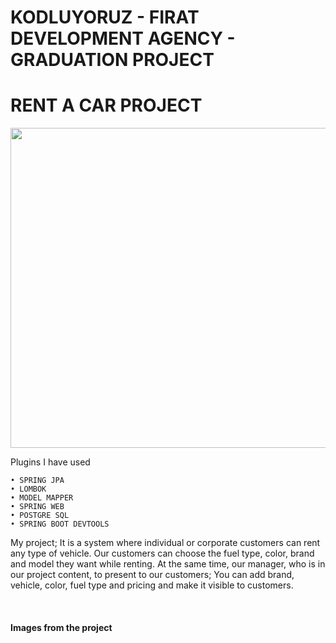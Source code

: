 # KODLUYORUZ - FIRAT DEVELOPMENT AGENCY - GRADUATION PROJECT
 
# RENT A CAR PROJECT

<img src="file:///C|/Users/omerg/Downloads/graduation-hat.png" width="512" height="512" />

Plugins I have used

    • SPRING JPA
    • LOMBOK
    • MODEL MAPPER
    • SPRING WEB
    • POSTGRE SQL
    • SPRING BOOT DEVTOOLS

<P> My project; It is a system where individual or corporate customers can rent any type of vehicle. Our customers can choose the fuel type, color, brand and model they want while renting. At the same time, our manager, who is in our project content, to present to our customers; You can add brand, vehicle, color, fuel type and pricing and make it visible to customers.</P><br>



<h4> Images from the project </h4>



